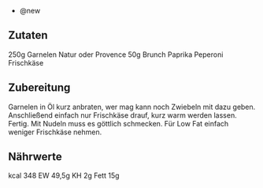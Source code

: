 - @new

## Zutaten
250g Garnelen Natur oder Provence
50g Brunch Paprika Peperoni Frischkäse

## Zubereitung
Garnelen in Öl kurz anbraten, wer mag kann noch Zwiebeln mit dazu geben. Anschließend einfach nur Frischkäse drauf, kurz warm werden lassen. Fertig.
Mit Nudeln muss es göttlich schmecken.
Für Low Fat einfach weniger Frischkäse nehmen.

## Nährwerte
kcal 348
EW 49,5g
KH 2g
Fett 15g
